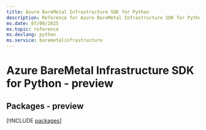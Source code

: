 ```yaml
---
title: Azure BareMetal Infrastructure SDK for Python
description: Reference for Azure BareMetal Infrastructure SDK for Python
ms.date: 07/09/2025
ms.topic: reference
ms.devlang: python
ms.service: baremetalinfrastructure
---
```

# Azure BareMetal Infrastructure SDK for Python - preview
## Packages - preview
[!INCLUDE [packages](baremetal-infrastructure-index.md)]